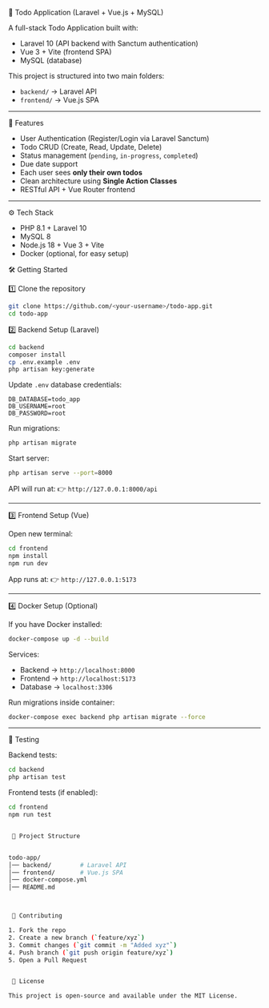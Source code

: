 
📌 Todo Application (Laravel + Vue.js + MySQL)

A full-stack Todo Application built with:

* Laravel 10 (API backend with Sanctum authentication)
* Vue 3 + Vite (frontend SPA)
* MySQL (database)

This project is structured into two main folders:

* `backend/` → Laravel API
* `frontend/` → Vue.js SPA

---

 🚀 Features

* User Authentication (Register/Login via Laravel Sanctum)
* Todo CRUD (Create, Read, Update, Delete)
* Status management (`pending`, `in-progress`, `completed`)
* Due date support
* Each user sees **only their own todos**
* Clean architecture using **Single Action Classes**
* RESTful API + Vue Router frontend

---
 ⚙️ Tech Stack

* PHP 8.1 + Laravel 10
* MySQL 8
* Node.js 18 + Vue 3 + Vite
* Docker (optional, for easy setup)



 🛠️ Getting Started

1️⃣ Clone the repository

```bash
git clone https://github.com/<your-username>/todo-app.git
cd todo-app
```



 2️⃣ Backend Setup (Laravel)

```bash
cd backend
composer install
cp .env.example .env
php artisan key:generate
```

Update `.env` database credentials:

```env
DB_DATABASE=todo_app
DB_USERNAME=root
DB_PASSWORD=root
```

Run migrations:

```bash
php artisan migrate
```

Start server:

```bash
php artisan serve --port=8000
```

API will run at:
👉 `http://127.0.0.1:8000/api`

---

 3️⃣ Frontend Setup (Vue)

Open new terminal:

```bash
cd frontend
npm install
npm run dev
```

App runs at:
👉 `http://127.0.0.1:5173`

---

4️⃣ Docker Setup (Optional)

If you have Docker installed:

```bash
docker-compose up -d --build
```

Services:

* Backend → `http://localhost:8000`
* Frontend → `http://localhost:5173`
* Database → `localhost:3306`

Run migrations inside container:

```bash
docker-compose exec backend php artisan migrate --force
```

---

 🧪 Testing

Backend tests:

```bash
cd backend
php artisan test
```

Frontend tests (if enabled):

```bash
cd frontend
npm run test


 📂 Project Structure


todo-app/
│── backend/        # Laravel API
│── frontend/       # Vue.js SPA
│── docker-compose.yml
│── README.md



 🤝 Contributing

1. Fork the repo
2. Create a new branch (`feature/xyz`)
3. Commit changes (`git commit -m "Added xyz"`)
4. Push branch (`git push origin feature/xyz`)
5. Open a Pull Request


 📜 License

This project is open-source and available under the MIT License.
